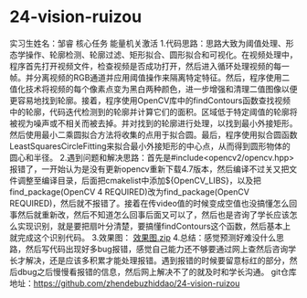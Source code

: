 # 24-vision-ruizou
实习生姓名：邹睿
核心任务
能量机关激活
1.代码思路：思路大致为阈值处理、形态学操作、轮廓检测、轮廓过滤、矩形拟合、圆形拟合和可视化。在视频处理中，程序首先打开视频文件，检查视频是否成功打开，然后进入循环处理视频的每一帧。并分离视频的RGB通道并应用阈值操作来隔离特定特征。然后，程序使用二值化技术将视频的每个像素点变为黑白两种颜色，进一步增强和清理二值图像以便更容易地找到轮廓。接着，程序使用OpenCV库中的findContours函数查找视频中的轮廓，代码迭代检测到的轮廓并计算它们的面积。区域低于特定阈值的轮廓将被视为噪声或不相关而被去掉。并对找到的轮廓进行处理，以找到最小外接矩形。然后使用最小二乘圆拟合方法将收集的点用于拟合圆。最后，程序使用拟合圆函数LeastSquaresCircleFitting来拟合最小外接矩形的中心点，从而得到圆形物体的圆心和半径。
2.遇到问题和解决思路：首先是#include<opencv2/opencv.hpp>报错了，一开始认为是没有更新opencv重新下载4.7版本，然后编译不过关又把文件调整至编译目录，后面把cmakelist中添加${OpenCV_LIBS}，以及把find_package(OpenCV 4 REQUIRED)改为find_package(OpenCV REQUIRED)，然后就不报错了。接着在传video值的时候变成空值也没搞懂怎么回事然后就重新改，然后不知道怎么回事后面又可以了，然后也是咨询了学长应该怎么实现识别，就是要把扇叶分清楚，要搞懂findContours这个函数，然后基本上就完成这个识别代码。
3.效果图：
[效果图.zip](https://github.com/zhendebuzhiddao/24-vision-ruizou/files/12291799/default.zip)
4.总结：感觉预测好难没什么思路，然后写代码出现好多bug报错，感觉自己能力还不够要通过网上查然后咨询学长才解决，还是应该多积累才能处理报错。遇到报错的时候要留意标红的部分，然后dbug之后慢慢看报错的信息，然后网上解决不了的就及时和学长沟通。
git仓库地址：https://github.com/zhendebuzhiddao/24-vision-ruizou
